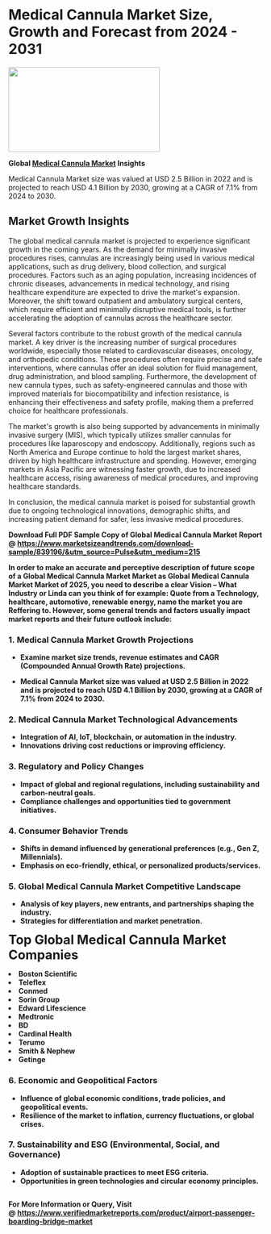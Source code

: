 <H1>Medical Cannula Market Size, Growth and Forecast from 2024 - 2031</H1><img class="aligncenter size-medium wp-image-584254" src="https://thirdeyenews.in/wp-content/uploads/2024/09/Global-Market-Research-300x168.jpeg" alt="" width="300" height="168" /><p><strong>Global&nbsp;<a href="https://www.marketsizeandtrends.com/download-sample/839196/&amp;utm_source=Pulse&amp;utm_medium=215">Medical Cannula Market</a> Insights</strong></p><p>Medical Cannula Market size was valued at USD 2.5 Billion in 2022 and is projected to reach USD 4.1 Billion by 2030, growing at a CAGR of 7.1% from 2024 to 2030.</p><p><h2>Market Growth Insights</h2> <p>The global medical cannula market is projected to experience significant growth in the coming years. As the demand for minimally invasive procedures rises, cannulas are increasingly being used in various medical applications, such as drug delivery, blood collection, and surgical procedures. Factors such as an aging population, increasing incidences of chronic diseases, advancements in medical technology, and rising healthcare expenditure are expected to drive the market's expansion. Moreover, the shift toward outpatient and ambulatory surgical centers, which require efficient and minimally disruptive medical tools, is further accelerating the adoption of cannulas across the healthcare sector.</p> <p><strong></strong></p> <p>Several factors contribute to the robust growth of the medical cannula market. A key driver is the increasing number of surgical procedures worldwide, especially those related to cardiovascular diseases, oncology, and orthopedic conditions. These procedures often require precise and safe interventions, where cannulas offer an ideal solution for fluid management, drug administration, and blood sampling. Furthermore, the development of new cannula types, such as safety-engineered cannulas and those with improved materials for biocompatibility and infection resistance, is enhancing their effectiveness and safety profile, making them a preferred choice for healthcare professionals.</p> <p>The market's growth is also being supported by advancements in minimally invasive surgery (MIS), which typically utilizes smaller cannulas for procedures like laparoscopy and endoscopy. Additionally, regions such as North America and Europe continue to hold the largest market shares, driven by high healthcare infrastructure and spending. However, emerging markets in Asia Pacific are witnessing faster growth, due to increased healthcare access, rising awareness of medical procedures, and improving healthcare standards.</p> <p>In conclusion, the medical cannula market is poised for substantial growth due to ongoing technological innovations, demographic shifts, and increasing patient demand for safer, less invasive medical procedures.</p> <p><strong></p><p><span class=""><strong>Download Full PDF Sample Copy of Global Medical Cannula Market Report</strong> @ <a href="https://www.marketsizeandtrends.com/download-sample/839196/&amp;utm_source=Pulse&amp;utm_medium=215" target="_blank">https://www.marketsizeandtrends.com/download-sample/839196/&amp;utm_source=Pulse&amp;utm_medium=215</a></span></p><p>In order to make an accurate and perceptive description of future scope of a Global&nbsp;Medical Cannula Market Market as Global&nbsp;Medical Cannula Market Market of 2025, you need to describe a clear Vision &ndash; What Industry or Linda can you think of for example: Quote from a Technology, healthcare, automotive, renewable energy, name the market you are Reffering to. However, some general trends and factors usually impact market reports and their future outlook include:</p><h3>1.&nbsp;<strong>Medical Cannula Market Growth Projections</strong></h3><ul><li>Examine market size trends, revenue estimates and CAGR (Compounded Annual Growth Rate) projections.</li><li><p>Medical Cannula Market size was valued at USD 2.5 Billion in 2022 and is projected to reach USD 4.1 Billion by 2030, growing at a CAGR of 7.1% from 2024 to 2030.</p></li></ul><h3>2.&nbsp;<strong>Medical Cannula Market Technological Advancements</strong></h3><ul><li>Integration of AI, IoT, blockchain, or automation in the industry.</li><li>Innovations driving cost reductions or improving efficiency.</li></ul><h3>3.&nbsp;<strong>Regulatory and Policy Changes</strong></h3><ul><li>Impact of global and regional regulations, including sustainability and carbon-neutral goals.</li><li>Compliance challenges and opportunities tied to government initiatives.</li></ul><h3>4.&nbsp;<strong>Consumer Behavior Trends</strong></h3><ul><li>Shifts in demand influenced by generational preferences (e.g., Gen Z, Millennials).</li><li>Emphasis on eco-friendly, ethical, or personalized products/services.</li></ul><h3>5.&nbsp;<strong>Global Medical Cannula Market Competitive Landscape</strong></h3><ul><li>Analysis of key players, new entrants, and partnerships shaping the industry.</li><li>Strategies for differentiation and market penetration.</li></ul><p data-pm-slice="1 1 []"><span style="color: inherit; font-family: inherit; font-size: 25px;">Top Global Medical Cannula Market Companies</span></p><div class="" data-test-id=""><p><li>Boston Scientific</li><li> Teleflex</li><li> Conmed</li><li> Sorin Group</li><li> Edward Lifescience</li><li> Medtronic</li><li> BD</li><li> Cardinal Health</li><li> Terumo</li><li> Smith & Nephew</li><li> Getinge</li></p></div><h3>6.&nbsp;<strong>Economic and Geopolitical Factors</strong></h3><ul><li>Influence of global economic conditions, trade policies, and geopolitical events.</li><li>Resilience of the market to inflation, currency fluctuations, or global crises.</li></ul><h3>7.&nbsp;<strong>Sustainability and ESG (Environmental, Social, and Governance)</strong></h3><ul><li>Adoption of sustainable practices to meet ESG criteria.</li><li>Opportunities in green technologies and circular economy principles.</li></ul><h2><strong style="font-size: 14px;">For More Information or Query, Visit @&nbsp;</strong><a style="background-color: #ffffff; font-size: 14px;" href="https://www.marketsizeandtrends.com/report/medical-cannula-market/" target="_blank">https://www.verifiedmarketreports.com/product/airport-passenger-boarding-bridge-market</a></h2>
